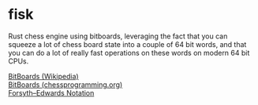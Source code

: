 # fisk
Rust chess engine using bitboards, leveraging the fact that you can squeeze a lot of
chess board state into a couple of 64 bit words, and that you can do a lot of really
fast operations on these words on modern 64 bit CPUs. 

[BitBoards (Wikipedia)](https://en.wikipedia.org/wiki/Bitboard)  
[BitBoards (chessprogramming.org)](https://www.chessprogramming.org/Bitboards)  
[Forsyth–Edwards Notation](https://en.wikipedia.org/wiki/Forsyth%E2%80%93Edwards_Notation)   
